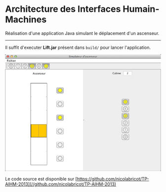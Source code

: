 # Architecture des Interfaces Humain-Machines

Réalisation d'une application Java simulant le déplacement d'un ascenseur.

***

Il suffit d'executer  __Lift.jar__ présent dans `build/` pour lancer l'application.


![Application](liftscreen.png)


Le code source est disponible sur [https://github.com/nicolabricot/TP-AIHM-2013](//github.com/nicolabricot/TP-AIHM-2013)